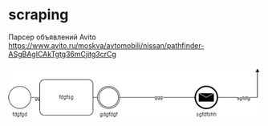 # scraping
Парсер объявлений Avito https://www.avito.ru/moskva/avtomobili/nissan/pathfinder-ASgBAgICAkTgtg36mCjitg3crCg

![dfsd](https://github.com/dkorolev13/scraping/blob/main/Untitled%20Diagram.drawio.png)
